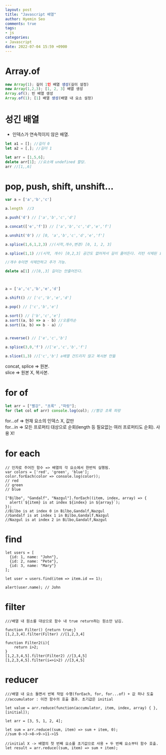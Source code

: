 ```yaml
---
layout: post
title: "Javascript 배열"
author: Hyemin Seo
comments: true
tags:
- js
categories:
- Javascript
date: 2022-07-04 15:59 +0900
---
```


# Array.of  

```javascript
new Array(1); 길이 1인 배열 생성(길이 설정)
new Array(1,2,3); [1, 2, 3] 배열 생성
Array.of(); 빈 배열 생성
Array.of(1); [1] 배열 생성(배열 내 요소 설정)
``` 

# 성긴 배열  
- 인덱스가 연속적이지 않은 배열.    
```javascript
let a1 = []; //길이 0
let a2 = [,]; //길이 1

let arr = [1,5,6];
delete arr[1]; //요소에 undefined 할당.
arr //[1,,6]
```  
  
# pop, push, shift, unshift...  

```javascript
var a = ['a','b','c']

a.length  //3

a.push('d') // ['a','b','c','d']

a.concat(['e','f']) // ['a','b','c','d','e','f'] 

a.unshit('0') // [0, 'a','b','c','d','e','f']

a.splice(1,6,1,2,3) //(시작,개수,변경) [0, 1, 2, 3]

a.splice(1,1) //(시작, 개수) [0,2,3] 공간도 없어져서 길이 줄어든다. 리턴 삭제된 요소

//개수 0이면 삭제안하고 추가 가능.

delete a[1] //[0,,3] 길이는 안줄어든다.



a = ['a','c','b','e','d']

a.shift() // ['c','b','e','d']

a.pop() // ['c','b','e']

a.sort() // ['b','c','e']
a.sort((a, b) => a - b) //오름차순
a.sort((a, b) => b - a) //


a.reverse() // ['e','c','b']

a.splice(3,0,'f') //['e','c','b','f']

a.slice(1,3) //['c','b'] a배열 건드리지 않고 복사본 만듦 
```
concat, splice => 원본.  
slice => 원본 X, 복사본.  

# for of  
```javascript
let arr = ["빨강", "초록" ,"파랑"];
for (let col of arr) console.log(col); //빨강 초록 파랑
```
for...of => 현재 요소의 인덱스 X, 값만  
for...in => 모든 프로퍼티 대상으로 순회(length 등 필요없는 여러 프로퍼티도 순회).  사용 X!   


# for each
```
// 인자로 주어진 함수 => 배열의 각 요소에서 한번씩 실행됨.
var colors = ['red', 'green', 'blue'];
color.forEach(color => console.log(color));
// red
// green
// blue

["Bilbo", "Gandalf", "Nazgul"].forEach((item, index, array) => {
  alert(`${item} is at index ${index} in ${array}`);
});
//Bilbo is at index 0 in Bilbo,Gandalf,Nazgul
//Gandalf is at index 1 in Bilbo,Gandalf,Nazgul
//Nazgul is at index 2 in Bilbo,Gandalf,Nazgul
```

# find
```
let users = [
  {id: 1, name: "John"},
  {id: 2, name: "Pete"},
  {id: 3, name: "Mary"}
];

let user = users.find(item => item.id == 1);

alert(user.name); // John
```

# filter
```
///배열 내 원소를 대상으로 함수 내 true return하는 원소만 남김.

function Filter() {return true;}
[1,2,3,4].filter(Filter) //[1,2,3,4]

function Filter2(i){
    return i>2;
}
[1,2,3,4,5].filter(Filter2) //[3,4,5]
[1,2,3,4,5].filter(i=>i>2) //[3,4,5]
```

# reducer
```
///배열 내 요소 돌면서 반복 작업 수행(forEach, for, for...of) + 값 하나 도출
//accumulator : 이전 함수의 호출 결과. 초기값은 initial

let value = arr.reduce(function(accumulator, item, index, array) { }, [initial]);

let arr = [3, 5, 1, 2, 4];

let sum = arr.reduce((sum, item) => sum + item, 0);
//sum 0->3->8->9->11->15

//initial X -> 배열의 첫 번째 요소를 초기값으로 사용 + 두 번째 요소부터 함수 호출.
let result = arr.reduce((sum, item) => sum + item);
```



